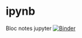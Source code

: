 # ipynb
Bloc notes jupyter
[![Binder](https://mybinder.org/badge_logo.svg)](https://mybinder.org/v2/gh/isnpaulconstans/ipynb/master)
